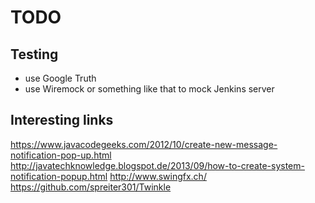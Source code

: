 # TODO

## Testing
- use Google Truth
- use Wiremock or something like that to mock Jenkins server

## Interesting links
https://www.javacodegeeks.com/2012/10/create-new-message-notification-pop-up.html
http://javatechknowledge.blogspot.de/2013/09/how-to-create-system-notification-popup.html
http://www.swingfx.ch/
https://github.com/spreiter301/Twinkle